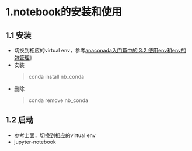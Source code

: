 # 1.notebook的安装和使用
## 1.1 安装
- 切换到相应的virtual env，参考[anaconada入门篇中的 3.2 使用env和env的包管理](https://github.com/sprawlvine/learn/raw/master/anaconda%E5%85%A5%E9%97%A8%E7%AF%87.md)》
- 安装
  > conda install nb_conda
- 删除
  > conda remove nb_conda
## 1.2 启动
- 参考上面，切换到相应的virtual env
- jupyter-notebook